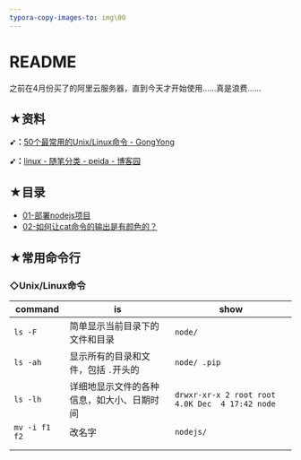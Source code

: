 ```yaml
---
typora-copy-images-to: img\00
---
```


# README

之前在4月份买了的阿里云服务器，直到今天才开始使用……真是浪费……

## ★资料

**➹：**[50个最常用的Unix/Linux命令 - GongYong](https://gywbd.github.io/posts/2014/8/50-linux-commands.html)

**➹：**[linux - 随笔分类 - peida - 博客园](https://www.cnblogs.com/peida/category/309012.html)

## ★目录

- [01-部署nodejs项目](./01-部署nodejs项目.md)
- [02-如何让cat命令的输出是有颜色的？](./02-如何让cat命令的输出是有颜色的.md)

## ★常用命令行

### ◇Unix/Linux命令

| command       | is                                         | show                                            |
| ------------- | ------------------------------------------ | ----------------------------------------------- |
| `ls -F`       | 简单显示当前目录下的文件和目录             | `node/`                                         |
| `ls -ah`      | 显示所有的目录和文件，包括 `.`开头的       | `node/ .pip`                                    |
| `ls -lh`      | 详细地显示文件的各种信息，如大小、日期时间 | `drwxr-xr-x 2 root root 4.0K Dec  4 17:42 node` |
| `mv -i f1 f2` | 改名字                                     | `nodejs/`                                       |
|               |                                            |                                                 |
|               |                                            |                                                 |

